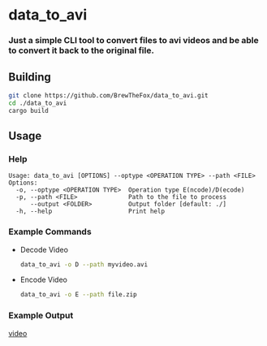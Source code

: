 # data_to_avi

### Just a simple CLI tool to convert files to avi videos and be able to convert it back to the original file.

## Building

```sh
git clone https://github.com/BrewTheFox/data_to_avi.git
cd ./data_to_avi
cargo build
```

## Usage

### Help

```
Usage: data_to_avi [OPTIONS] --optype <OPERATION TYPE> --path <FILE>
Options:
  -o, --optype <OPERATION TYPE>  Operation type E(ncode)/D(ecode)
  -p, --path <FILE>              Path to the file to process
      --output <FOLDER>          Output folder [default: ./]
  -h, --help                     Print help

```

### Example Commands

- Decode Video 
    ```sh 
    data_to_avi -o D --path myvideo.avi
    ```

- Encode Video 
    ```sh 
    data_to_avi -o E --path file.zip
    ```

### Example Output

[video](./resources/output.avi)